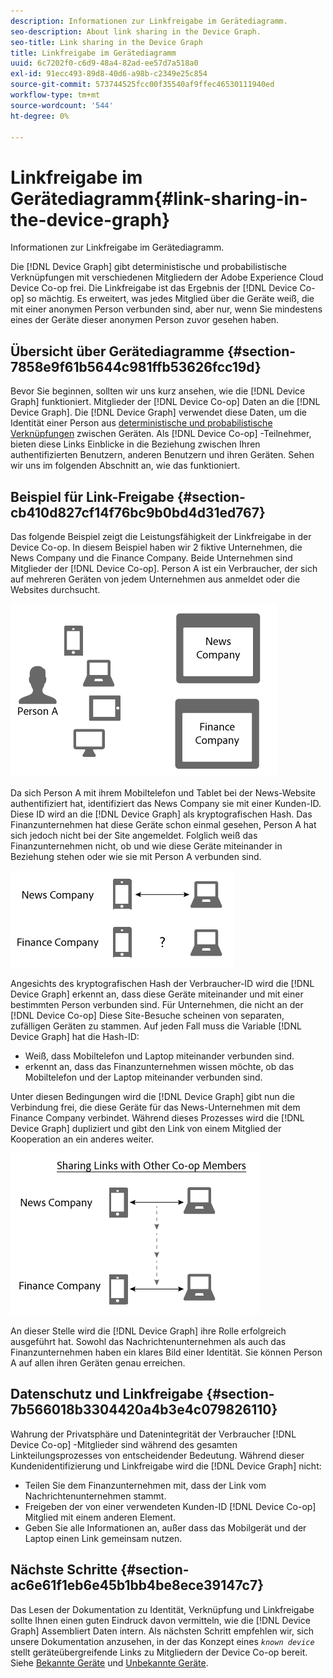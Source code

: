```yaml
---
description: Informationen zur Linkfreigabe im Gerätediagramm.
seo-description: About link sharing in the Device Graph.
seo-title: Link sharing in the Device Graph
title: Linkfreigabe im Gerätediagramm
uuid: 6c7202f0-c6d9-48a4-82ad-ee57d7a518a0
exl-id: 91ecc493-89d8-40d6-a98b-c2349e25c854
source-git-commit: 573744525fcc00f35540af9ffec46530111940ed
workflow-type: tm+mt
source-wordcount: '544'
ht-degree: 0%

---
```


# Linkfreigabe im Gerätediagramm{#link-sharing-in-the-device-graph}

Informationen zur Linkfreigabe im Gerätediagramm.

Die [!DNL Device Graph] gibt deterministische und probabilistische Verknüpfungen mit verschiedenen Mitgliedern der Adobe Experience Cloud Device Co-op frei. Die Linkfreigabe ist das Ergebnis der [!DNL Device Co-op] so mächtig. Es erweitert, was jedes Mitglied über die Geräte weiß, die mit einer anonymen Person verbunden sind, aber nur, wenn Sie mindestens eines der Geräte dieser anonymen Person zuvor gesehen haben.

## Übersicht über Gerätediagramme {#section-7858e9f61b5644c981ffb53626fcc19d}

Bevor Sie beginnen, sollten wir uns kurz ansehen, wie die [!DNL Device Graph] funktioniert. Mitglieder der [!DNL Device Co-op] Daten an die [!DNL Device Graph]. Die [!DNL Device Graph] verwendet diese Daten, um die Identität einer Person aus [deterministische und probabilistische Verknüpfungen](../processes/links.md#concept-58bb7ab25f904f5f98d645e35205c931) zwischen Geräten. Als [!DNL Device Co-op] -Teilnehmer, bieten diese Links Einblicke in die Beziehung zwischen Ihren authentifizierten Benutzern, anderen Benutzern und ihren Geräten. Sehen wir uns im folgenden Abschnitt an, wie das funktioniert.

## Beispiel für Link-Freigabe {#section-cb410d827cf14f76bc9b0bd4d31ed767}

Das folgende Beispiel zeigt die Leistungsfähigkeit der Linkfreigabe in der Device Co-op. In diesem Beispiel haben wir 2 fiktive Unternehmen, die News Company und die Finance Company. Beide Unternehmen sind Mitglieder der [!DNL Device Co-op]. Person A ist ein Verbraucher, der sich auf mehreren Geräten von jedem Unternehmen aus anmeldet oder die Websites durchsucht.

![](assets/share1.png)

Da sich Person A mit ihrem Mobiltelefon und Tablet bei der News-Website authentifiziert hat, identifiziert das News Company sie mit einer Kunden-ID. Diese ID wird an die [!DNL Device Graph] als kryptografischen Hash. Das Finanzunternehmen hat diese Geräte schon einmal gesehen, Person A hat sich jedoch nicht bei der Site angemeldet. Folglich weiß das Finanzunternehmen nicht, ob und wie diese Geräte miteinander in Beziehung stehen oder wie sie mit Person A verbunden sind.

![](assets/share2.png)

Angesichts des kryptografischen Hash der Verbraucher-ID wird die [!DNL Device Graph] erkennt an, dass diese Geräte miteinander und mit einer bestimmten Person verbunden sind. Für Unternehmen, die nicht an der [!DNL Device Co-op] Diese Site-Besuche scheinen von separaten, zufälligen Geräten zu stammen. Auf jeden Fall muss die Variable [!DNL Device Graph] hat die Hash-ID:

* Weiß, dass Mobiltelefon und Laptop miteinander verbunden sind.
* erkennt an, dass das Finanzunternehmen wissen möchte, ob das Mobiltelefon und der Laptop miteinander verbunden sind.

Unter diesen Bedingungen wird die [!DNL Device Graph] gibt nun die Verbindung frei, die diese Geräte für das News-Unternehmen mit dem Finance Company verbindet. Während dieses Prozesses wird die [!DNL Device Graph] dupliziert und gibt den Link von einem Mitglied der Kooperation an ein anderes weiter.

![](assets/share3.png)

An dieser Stelle wird die [!DNL Device Graph] ihre Rolle erfolgreich ausgeführt hat. Sowohl das Nachrichtenunternehmen als auch das Finanzunternehmen haben ein klares Bild einer Identität. Sie können Person A auf allen ihren Geräten genau erreichen.

## Datenschutz und Linkfreigabe {#section-7b566018b3304420a4b3e4c079826110}

Wahrung der Privatsphäre und Datenintegrität der Verbraucher [!DNL Device Co-op] -Mitglieder sind während des gesamten Linkteilungsprozesses von entscheidender Bedeutung. Während dieser Kundenidentifizierung und Linkfreigabe wird die [!DNL Device Graph] nicht:

* Teilen Sie dem Finanzunternehmen mit, dass der Link vom Nachrichtenunternehmen stammt.
* Freigeben der von einer verwendeten Kunden-ID [!DNL Device Co-op] Mitglied mit einem anderen Element.
* Geben Sie alle Informationen an, außer dass das Mobilgerät und der Laptop einen Link gemeinsam nutzen.

## Nächste Schritte {#section-ac6e61f1eb6e45b1bb4be8ece39147c7}

Das Lesen der Dokumentation zu Identität, Verknüpfung und Linkfreigabe sollte Ihnen einen guten Eindruck davon vermitteln, wie die [!DNL Device Graph] Assembliert Daten intern. Als nächsten Schritt empfehlen wir, sich unsere Dokumentation anzusehen, in der das Konzept eines *`known device`* stellt geräteübergreifende Links zu Mitgliedern der Device Co-op bereit. Siehe [Bekannte Geräte](../processes/known-device.md#concept-8e87c276819a48bfac5cef10b45216d1) und [Unbekannte Geräte](../processes/unknown-device.md#concept-95090d341cdc4c22ba4319d79d8f6e40).
